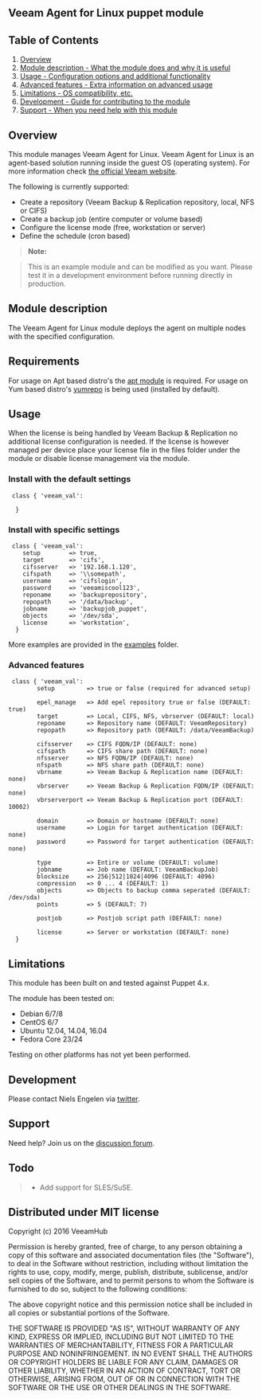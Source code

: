 Veeam Agent for Linux puppet module
-----------------------------------

## Table of Contents

1. [Overview](#overview)
2. [Module description - What the module does and why it is useful](#module-description)
3. [Usage - Configuration options and additional functionality](#usage)
4. [Advanced features - Extra information on advanced usage](#advanced-features)
5. [Limitations - OS compatibility, etc.](#limitations)
6. [Development - Guide for contributing to the module](#development)
7. [Support - When you need help with this module](#support)

## Overview

This module manages Veeam Agent for Linux. Veeam Agent for Linux is an agent-based solution running inside the guest OS (operating system). For more information check [the official Veeam website](https://www.veeam.com/linux-cloud-server-backup-agent.html).

The following is currently supported:
  - Create a repository (Veeam Backup & Replication repository, local, NFS or CIFS)
  - Create a backup job (entire computer or volume based)
  - Configure the license mode (free, workstation or server)
  - Define the schedule (cron based)

> **Note:**

> This is an example module and can be modified as you want. Please test it in a development environment before running directly in production.
  
## Module description

The Veeam Agent for Linux module deploys the agent on multiple nodes with the specified configuration.

## Requirements

For usage on Apt based distro's the [apt module](https://forge.puppet.com/puppetlabs/apt) is required.
For usage on Yum based distro's [yumrepo](https://docs.puppet.com/puppet/latest/types/yumrepo.html) is being used (installed by default). 

## Usage

When the license is being handled by Veeam Backup & Replication no additional license configuration is needed. If the license is however managed per device place your license file in the files folder under the module or disable license management via the module.

### Install with the default settings

```puppet
 class { 'veeam_val':
   
  }
```

### Install with specific settings

```puppet
 class { 'veeam_val':
    setup        => true,
    target       => 'cifs',
    cifsserver   => '192.168.1.120',
    cifspath     => '\\somepath',
    username     => 'cifslogin',
    password     => 'veeamiscool123',
    reponame	 => 'backuprepository',
    repopath     => '/data/backup',
    jobname 	 => 'backupjob_puppet',
    objects		 => '/dev/sda',
    license      => 'workstation',
  }
```

More examples are provided in the [examples](https://github.com/nielsengelen/val-puppet/tree/master/examples) folder.

### Advanced features

```puppet
 class { 'veeam_val':
        setup         => true or false (required for advanced setup)

        epel_manage   => Add epel repository true or false (DEFAULT: true)
        target        => Local, CIFS, NFS, vbrserver (DEFAULT: local)
        reponame      => Repository name (DEFAULT: VeeamRepository)
        repopath      => Repository path (DEFAULT: /data/VeeamBackup)

        cifsserver    => CIFS FQDN/IP (DEFAULT: none)
        cifspath      => CIFS share path (DEFAULT: none)
        nfsserver     => NFS FQDN/IP (DEFAULT: none)
        nfspath       => NFS share path (DEFAULT: none)
        vbrname       => Veeam Backup & Replication name (DEFAULT: none)
        vbrserver     => Veeam Backup & Replication FQDN/IP (DEFAULT: none)
        vbrserverport => Veeam Backup & Replication port (DEFAULT: 10002)

        domain        => Domain or hostname (DEFAULT: none)
        username      => Login for target authentication (DEFAULT: none)
        password      => Password for target authentication (DEFAULT: none)

        type          => Entire or volume (DEFAULT: volume)
        jobname       => Job name (DEFAULT: VeeamBackupJob)
        blocksize     => 256|512|1024|4096 (DEFAULT: 4096)
        compression   => 0 ... 4 (DEFAULT: 1)
        objects       => Objects to backup comma seperated (DEFAULT: /dev/sda)
        points        => 5 (DEFAULT: 7)

        postjob       => Postjob script path (DEFAULT: none)

        license       => Server or workstation (DEFAULT: none)
  }
```

## Limitations

This module has been built on and tested against Puppet 4.x. 

The module has been tested on:

* Debian 6/7/8
* CentOS 6/7
* Ubuntu 12.04, 14.04, 16.04
* Fedora Core 23/24

Testing on other platforms has not yet been performed.

## Development

Please contact Niels Engelen via [twitter](https://twitter.com/nielsengelen).

## Support

Need help? Join us on the [discussion forum](https://forums.veeam.com/veeam-agent-for-linux-f41/).

## Todo

> - Add support for SLES/SuSE.

## Distributed under MIT license
Copyright (c) 2016 VeeamHub

Permission is hereby granted, free of charge, to any person obtaining a copy of this software and associated documentation files (the "Software"), to deal in the Software without restriction, including without limitation the rights to use, copy, modify, merge, publish, distribute, sublicense, and/or sell copies of the Software, and to permit persons to whom the Software is furnished to do so, subject to the following conditions:

The above copyright notice and this permission notice shall be included in all copies or substantial portions of the Software.

THE SOFTWARE IS PROVIDED "AS IS", WITHOUT WARRANTY OF ANY KIND, EXPRESS OR IMPLIED, INCLUDING BUT NOT LIMITED TO THE WARRANTIES OF MERCHANTABILITY, FITNESS FOR A PARTICULAR PURPOSE AND NONINFRINGEMENT. IN NO EVENT SHALL THE AUTHORS OR COPYRIGHT HOLDERS BE LIABLE FOR ANY CLAIM, DAMAGES OR OTHER LIABILITY, WHETHER IN AN ACTION OF CONTRACT, TORT OR OTHERWISE, ARISING FROM, OUT OF OR IN CONNECTION WITH THE SOFTWARE OR THE USE OR OTHER DEALINGS IN THE SOFTWARE.

